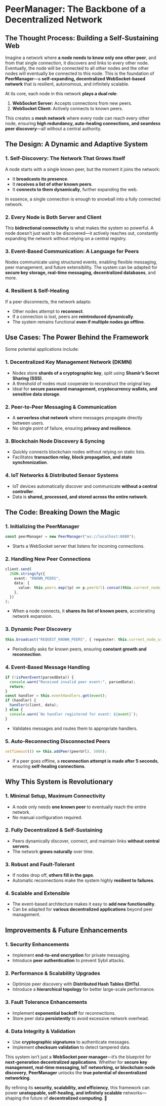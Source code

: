 # PeerManager: The Backbone of a Decentralized Network

## The Thought Process: Building a Self-Sustaining Web

Imagine a network where **a node needs to know only one other peer**, and from that single connection, it discovers and links to every other node. Eventually, the node will be connected to all other nodes and the other nodes will eventually be connected to this node. This is the foundation of **PeerManager**—a **self-expanding, decentralized WebSocket-based network** that is resilient, autonomous, and infinitely scalable.

At its core, each node in this network **plays a dual role**:

1. **WebSocket Server:** Accepts connections from new peers.
2. **WebSocket Client:** Actively connects to known peers.

This creates a **mesh network** where every node can reach every other node, ensuring **high redundancy, auto-healing connections, and seamless peer discovery**—all without a central authority.

## The Design: A Dynamic and Adaptive System

### **1. Self-Discovery: The Network That Grows Itself**

A node starts with a single known peer, but the moment it joins the network:

- It **broadcasts its presence**.
- It **receives a list of other known peers**.
- It **connects to them dynamically**, further expanding the web.

In essence, a single connection is enough to snowball into a fully connected network.

### **2. Every Node is Both Server and Client**

This **bidirectional connectivity** is what makes the system so powerful. A node doesn’t just wait to be discovered—it actively reaches out, constantly expanding the network without relying on a central registry.

### **3. Event-Based Communication: A Language for Peers**

Nodes communicate using structured events, enabling flexible messaging, peer management, and future extensibility. The system can be adapted for **secure key storage, real-time messaging, decentralized databases**, and more.

### **4. Resilient & Self-Healing**

If a peer disconnects, the network adapts:

- Other nodes attempt to **reconnect**.
- If a connection is lost, peers are **reintroduced dynamically**.
- The system remains functional **even if multiple nodes go offline**.

## Use Cases: The Power Behind the Framework

Some potential applications include:

### **1. Decentralized Key Management Network** (DKMN)

- Nodes store **shards of a cryptographic key**, split using **Shamir’s Secret Sharing (SSS)**.
- A threshold of nodes must cooperate to reconstruct the original key.
- Ideal for **secure password management, cryptocurrency wallets, and sensitive data storage**.

### **2. Peer-to-Peer Messaging & Communication**

- A **serverless chat network** where messages propagate directly between users.
- No single point of failure, ensuring **privacy and resilience**.

### **3. Blockchain Node Discovery & Syncing**

- Quickly connects blockchain nodes without relying on static lists.
- Facilitates **transaction relay, block propagation, and state synchronization**.

### **4. IoT Networks & Distributed Sensor Systems**

- IoT devices automatically discover and communicate **without a central controller**.
- Data is **shared, processed, and stored across the entire network**.

## The Code: Breaking Down the Magic

### **1. Initializing the PeerManager**

```typescript
const peerManager = new PeerManager("ws://localhost:8080");
```

- Starts a WebSocket server that listens for incoming connections.

### **2. Handling New Peer Connections**

```typescript
client.send(
  JSON.stringify({
    event: "KNOWN_PEERS",
    data: {
      value: this.peers.map((p) => p.peerUrl).concat(this.current_node_url),
    },
  })
);
```

- When a node connects, it **shares its list of known peers**, accelerating network expansion.

### **3. Dynamic Peer Discovery**

```typescript
this.broadcast("REQUEST_KNOWN_PEERS", { requester: this.current_node_url });
```

- Periodically asks for known peers, ensuring **constant growth and reconnection**.

### **4. Event-Based Message Handling**

```typescript
if (!isPeerEvent(parsedData)) {
  console.warn("Received invalid peer event:", parsedData);
  return;
}
const handler = this.eventHandlers.get(event);
if (handler) {
  handler(client, data);
} else {
  console.warn(`No handler registered for event: ${event}`);
}
```

- Validates messages and routes them to appropriate handlers.

### **5. Auto-Reconnecting Disconnected Peers**

```typescript
setTimeout(() => this.addPeer(peerUrl), 5000);
```

- If a peer goes offline, a **reconnection attempt is made after 5 seconds**, ensuring **self-healing connections**.

## Why This System is Revolutionary

### **1. Minimal Setup, Maximum Connectivity**

- A node only needs **one known peer** to eventually reach the entire network.
- No manual configuration required.

### **2. Fully Decentralized & Self-Sustaining**

- Peers dynamically discover, connect, and maintain links **without central servers**.
- The network **grows naturally** over time.

### **3. Robust and Fault-Tolerant**

- If nodes drop off, **others fill in the gaps**.
- Automatic reconnections make the system highly **resilient to failures**.

### **4. Scalable and Extensible**

- The event-based architecture makes it easy to **add new functionality**.
- Can be adapted for **various decentralized applications** beyond peer management.

## Improvements & Future Enhancements

### **1. Security Enhancements**

- Implement **end-to-end encryption** for private messaging.
- Introduce **peer authentication** to prevent Sybil attacks.

### **2. Performance & Scalability Upgrades**

- Optimize peer discovery with **Distributed Hash Tables (DHTs)**.
- Introduce a **hierarchical topology** for better large-scale performance.

### **3. Fault Tolerance Enhancements**

- Implement **exponential backoff** for reconnections.
- Store peer data **persistently** to avoid excessive network overhead.

### **4. Data Integrity & Validation**

- Use **cryptographic signatures** to authenticate messages.
- Implement **checksum validation** to detect tampered data.

This system isn’t just a **WebSocket peer manager**—it’s the blueprint for **next-generation decentralized applications**. Whether for **secure key management, real-time messaging, IoT networking, or blockchain node discovery**, **PeerManager** unlocks the **true potential of decentralized networking**.

By refining its **security, scalability, and efficiency**, this framework can power **unstoppable, self-healing, and infinitely scalable** networks—shaping the future of **decentralized computing**. 🚀
